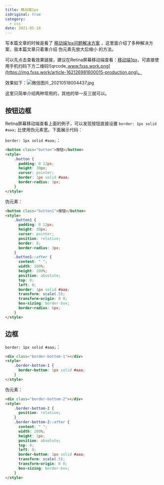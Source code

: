 ```yaml
---
title: 移动端1px
isOriginal: true
category:
  - css
date: 2021-05-18
---
```


写本篇文章的时候是看了 [移动端1px问题解决方案](https://mp.weixin.qq.com/s/aTp9BVfY_54KjgpV9orIGQ) ，这里面介绍了多种解决方案，我本篇文章只着重介绍 伪元素先放大后缩小 的方法。

可以先点击查看效果链接，建议在Retina屏幕移动端查看：[移动端1px](https://www.fxss.work/test/button.html)，可直接使用手机扫码下方二维码![qrcode_www.fxss.work.png](https://img.fxss.work/article-162126981600015-production.png)。

效果如下：![微信图片_20210518004437.jpg](https://img.fxss.work/article-162134799500033-production.jpg)

这里只简单介绍两种常用的，其他的举一反三就可以。

## 按钮边框

Retina屏幕移动端查看上面的例子，可以发现按钮直接设置 `border: 1px solid #aaa;` 比使用伪元素宽。下面展示代码：

`border: 1px solid #aaa;`：

```html
<button class="button">按钮</button>
<style>
    .button {
      padding: 0 12px;
      height: 30px;
      cursor: pointer;
      border: 1px solid #aaa;
      border-radius: 3px;
    }
</style>
```

伪元素：

```html
<button class="button1">按钮</button>
<style>
    .button1 {
      padding: 0 12px;
      height: 30px;
      cursor: pointer;
      position: relative;
      border: 0;
      border-radius: 3px;
    }
    .button1::after {
      content: " ";
      width: 200%;
      height: 200%;
      position: absolute;
      top: 0;
      left: 0;
      border: 1px solid #aaa;
      transform: scale(.5);
      transform-origin: 0 0;
      box-sizing: border-box;
      border-radius: 6px;
    }
</style>
```

## 边框

`border: 1px solid #aaa;`：

```html
<div class="border-bottom-1"></div>
<style>
    .border-bottom-1 {
      border-bottom: 1px solid #aaa;
    }
</style>
```

伪元素：

```html
<div class="border-bottom-2"></div>
<style>
    .border-bottom-2 {
      position: relative;
    }
    .border-bottom-2::after {
      content: " ";
      width: 200%;
      height: 1px;
      position: absolute;
      top: 0;
      left: 0;
      border-bottom: 1px solid #aaa;
      transform: scale(.5);
      transform-origin: 0 0;
      box-sizing: border-box;
    }
</style>
```
